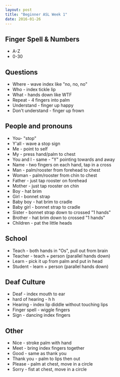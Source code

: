 ```yaml
---
layout: post
title: "Beginner ASL Week 1"
date: 2016-01-26
---
```


## Finger Spell & Numbers
* A-Z
* 0-30

## Questions
* Where - wave index like "no, no, no"
* Who - index tickle lip
* What - hands down like WTF
* Repeat - 4 fingers into palm
* Understand - finger up happy
* Don't understand - finger up frown

## People and pronouns
* You- "stop"
* Y'all - wave a stop sign
* Me - point to self
* My - press hand/palm to chest
* You and I - same - "Y" pointing towards and away
* Name - two fingers on each hand, tap in a cross
* Man - palm/rooster from forehead to chest
* Woman - palm/rooster from chin to chest
* Father - just tap rooster on forehead
* Mother - just tap rooster on chin
* Boy - hat brim
* Girl - bonnet strap
* Baby boy - hat brim to cradle
* Baby girl - bonnet strap to cradle
* Sister - bonnet strap down to crossed "1 hands"
* Brother - hat brim down to crossed "1 hands"
* Children - pat the little heads

## School
* Teach - both hands in "Os", pull out from brain
* Teacher - teach + person (parallel hands down)
* Learn - pick it up from palm and put in head
* Student - learn + person (parallel hands down)

## Deaf Culture
* Deaf - index mouth to ear
* hard of hearing - h h
* Hearing - index lip diddle without touching lips
* Finger spell - wiggle fingers
* Sign - dancing index fingers

## Other
* Nice - stroke palm with hand
* Meet - bring index fingers together
* Good - same as thank you
* Thank you - palm to lips then out
* Please - palm at chest, move in a circle
* Sorry - fist at chest, move in a circle
